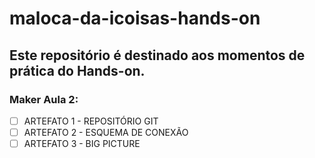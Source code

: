 # maloca-da-icoisas-hands-on

## Este repositório é destinado aos momentos de prática do Hands-on.
### Maker Aula 2:
- [ ] ARTEFATO 1 - REPOSITÓRIO GIT
- [ ] ARTEFATO 2 - ESQUEMA DE CONEXÃO 
- [ ] ARTEFATO 3 - BIG PICTURE
